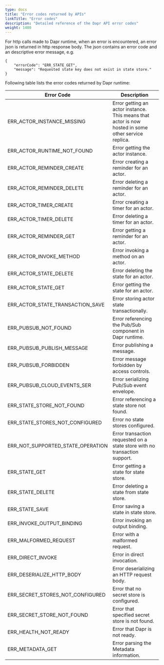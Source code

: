 ```yaml
---
type: docs
title: "Error codes returned by APIs"
linkTitle: "Error codes"
description: "Detailed reference of the Dapr API error codes"
weight: 1400
---
```


For http calls made to Dapr runtime, when an error is encountered, an error json is returned in http response body. The json contains an error code and an descriptive error message, e.g.
```
{
    "errorCode": "ERR_STATE_GET",
    "message": "Requested state key does not exist in state store."
}
```

Following table lists the error codes returned by Dapr runtime:

| Error Code                        | Description |
|-----------------------------------|-------------|
| ERR_ACTOR_INSTANCE_MISSING        | Error getting an actor instance. This means that actor is now hosted in some other service replica.
| ERR_ACTOR_RUNTIME_NOT_FOUND       | Error getting the actor instance.
| ERR_ACTOR_REMINDER_CREATE         | Error creating a reminder for an actor.
| ERR_ACTOR_REMINDER_DELETE         | Error deleting a reminder for an actor.
| ERR_ACTOR_TIMER_CREATE            | Error creating a timer for an actor.
| ERR_ACTOR_TIMER_DELETE            | Error deleting a timer for an actor.
| ERR_ACTOR_REMINDER_GET            | Error getting a reminder for an actor.
| ERR_ACTOR_INVOKE_METHOD           | Error invoking a method on an actor.
| ERR_ACTOR_STATE_DELETE            | Error deleting the state for an actor.
| ERR_ACTOR_STATE_GET               | Error getting the state for an actor.
| ERR_ACTOR_STATE_TRANSACTION_SAVE  | Error storing actor state transactionally.
| ERR_PUBSUB_NOT_FOUND              | Error referencing the Pub/Sub component in Dapr runtime.
| ERR_PUBSUB_PUBLISH_MESSAGE        | Error publishing a message.
| ERR_PUBSUB_FORBIDDEN              | Error message forbidden by access controls.
| ERR_PUBSUB_CLOUD_EVENTS_SER       | Error serializing Pub/Sub event envelope.
| ERR_STATE_STORE_NOT_FOUND         | Error referencing a state store not found.
| ERR_STATE_STORES_NOT_CONFIGURED   | Error no state stores configured.
| ERR_NOT_SUPPORTED_STATE_OPERATION | Error transaction requested on a state store with no transaction support.
| ERR_STATE_GET                     | Error getting a state for state store.
| ERR_STATE_DELETE                  | Error deleting a state from state store.
| ERR_STATE_SAVE                    | Error saving a state in state store.
| ERR_INVOKE_OUTPUT_BINDING         | Error invoking an output binding.
| ERR_MALFORMED_REQUEST             | Error with a malformed request.
| ERR_DIRECT_INVOKE                 | Error in direct invocation.
| ERR_DESERIALIZE_HTTP_BODY         | Error deserializing an HTTP request body.
| ERR_SECRET_STORES_NOT_CONFIGURED  | Error that no secret store is configured.
| ERR_SECRET_STORE_NOT_FOUND        | Error that specified secret store is not found.
| ERR_HEALTH_NOT_READY              | Error that Dapr is not ready.
| ERR_METADATA_GET                  | Error parsing the Metadata information.
